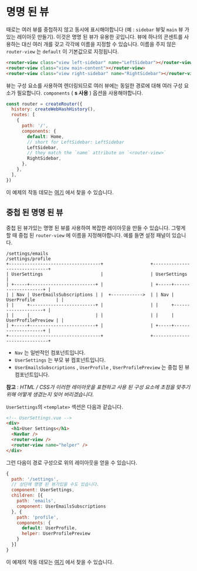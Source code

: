 # 명명 된 뷰

때로는 여러 뷰를 중첩하지 않고 동시에 표시해야합니다 (예 : `sidebar`  뷰및 `main` 뷰 가 있는 레이아웃 만들기). 이것은 명명 된 뷰가 유용한 곳입니다. 뷰에 하나의 콘센트를 사용하는 대신 여러 개를 갖고 각각에 이름을 지정할 수 있습니다. 이름을 주지 않은 `router-view` 는 `default` 이 기본값으로 지정됩니다.

```html
<router-view class="view left-sidebar" name="LeftSidebar"></router-view>
<router-view class="view main-content"></router-view>
<router-view class="view right-sidebar" name="RightSidebar"></router-view>
```

뷰는 구성 요소를 사용하여 렌더링되므로 여러 뷰에는 동일한 경로에 대해 여러 구성 요소가 필요합니다. `components` ( **s 사용** ) 옵션을 사용해야합니다.

```js
const router = createRouter({
  history: createWebHashHistory(),
  routes: [
    {
      path: '/',
      components: {
        default: Home,
        // short for LeftSidebar: LeftSidebar
        LeftSidebar,
        // they match the `name` attribute on `<router-view>`
        RightSidebar,
      },
    },
  ],
})
```

이 예제의 작동 데모는 [여기](https://codesandbox.io/s/named-views-vue-router-4-examples-rd20l) 에서 찾을 수 있습니다.

## 중첩 된 명명 된 뷰

중첩 된 뷰가있는 명명 된 뷰를 사용하여 복잡한 레이아웃을 만들 수 있습니다. 그렇게 할 때 중첩 된 `router-view` 에 이름을 지정해야합니다. 예를 들면 설정 패널이 있습니다.

```
/settings/emails                                       /settings/profile
+-----------------------------------+                  +------------------------------+
| UserSettings                      |                  | UserSettings                 |
| +-----+-------------------------+ |                  | +-----+--------------------+ |
| | Nav | UserEmailsSubscriptions | |  +------------>  | | Nav | UserProfile        | |
| |     +-------------------------+ |                  | |     +--------------------+ |
| |     |                         | |                  | |     | UserProfilePreview | |
| +-----+-------------------------+ |                  | +-----+--------------------+ |
+-----------------------------------+                  +------------------------------+
```

- `Nav` 는 일반적인 컴포넌트입니다.
- `UserSettings` 는 부모 뷰 컴포넌트입니다.
- `UserEmailsSubscriptions` , `UserProfile` , `UserProfilePreview` 는 중첩 된 뷰 컴포넌트입니다.

**참고** : *HTML / CSS가 이러한 레이아웃을 표현하고 사용 된 구성 요소에 초점을 맞추기 위해 어떻게 생겼는지 잊어 버리겠습니다.*

`UserSettings`의  `<template>` 섹션은 다음과 같습니다.

```html
<!-- UserSettings.vue -->
<div>
  <h1>User Settings</h1>
  <NavBar />
  <router-view />
  <router-view name="helper" />
</div>
```

그런 다음이 경로 구성으로 위의 레이아웃을 얻을 수 있습니다.

```js
{
  path: '/settings',
  // 상단에 명명 된 뷰가있을 수도 있습니다.
  component: UserSettings,
  children: [{
    path: 'emails',
    component: UserEmailsSubscriptions
  }, {
    path: 'profile',
    components: {
      default: UserProfile,
      helper: UserProfilePreview
    }
  }]
}
```

이 예제의 작동 데모는 [여기](https://codesandbox.io/s/nested-named-views-vue-router-4-examples-re9yl?&initialpath=%2Fsettings%2Femails) 에서 찾을 수 있습니다.
